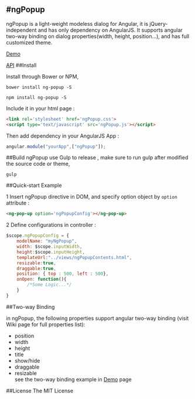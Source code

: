 #ngPopup
-----

ngPopup is a light-weight modeless dialog for Angular, it is jQuery-independent and has only dependency on AngularJS. It supports angular two-way binding on dialog properties(width, height, position...), and has full customized theme.

[Demo]

[API]
##Install

Install through Bower or NPM, 
```
bower install ng-popup -S
```
```
npm install ng-popup -S
```
Include it in your html page :

```html
<link rel='stylesheet' href='ngPopup.css'>
<script type='text/javascript' src='ngPopup.js'></script>
```


Then add dependency in your AngularJS App :
```javascript
angular.module("yourApp",["ngPopup"]);
```

##Build
ngPopup use Gulp to release , make sure to run gulp after modified the source code or theme,
```
gulp
```
##Quick-start Example

1 Insert ngPopup directive in DOM, and specify option object by ```option``` attribute :
```html
<ng-pop-up option='ngPopupConfig'></ng-pop-up>
```
2 Define configurations in controller :

```javascript
$scope.ngPopupConfig = {
	modelName: "myNgPopup",
    width: $scope.inputWidth,
    height:$scope.inputHeight,
    templateUrl:"../views/ngPopupContents.html",
    resizable:true,
    draggable:true,
    position: { top : 500, left : 500},
    onOpen: function(){
    	/*Some Logic...*/
    }
}
```

##Two-way Binding  


in ngPopup, the following properties support angular two-way binding (visit Wiki page for full properties list):  
* position
* width
* height
* title
* show/hide
* draggable
* resizable  
see the two-way binding example in [Demo] page

##License
The MIT License

[download]:https://github.com/MarkoCen/ngPopup/tree/master/dist
[AngularJS]:https://angularjs.org/
[Demo]:http://markocen.github.io/ngPopup/ngPopupDemo.html
[API]:https://github.com/MarkoCen/ngPopup/wiki/API-:-Options
